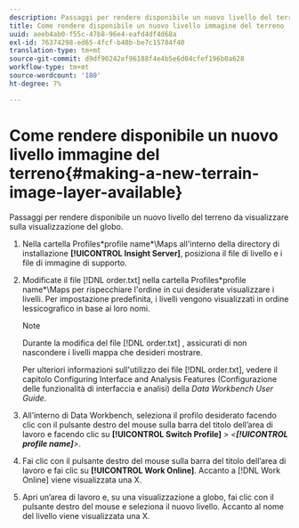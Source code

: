 ```yaml
---
description: Passaggi per rendere disponibile un nuovo livello del terreno da visualizzare sulla visualizzazione del globo.
title: Come rendere disponibile un nuovo livello immagine del terreno
uuid: aeeb4ab0-f55c-47b8-96e4-eafd4df4d68a
exl-id: 76374298-ed65-4fcf-b40b-be7c15784f40
translation-type: tm+mt
source-git-commit: d9df90242ef96188f4e4b5e6d04cfef196b0a628
workflow-type: tm+mt
source-wordcount: '180'
ht-degree: 7%

---
```


# Come rendere disponibile un nuovo livello immagine del terreno{#making-a-new-terrain-image-layer-available}

Passaggi per rendere disponibile un nuovo livello del terreno da visualizzare sulla visualizzazione del globo.

1. Nella cartella Profiles\*profile name*\Maps all&#39;interno della directory di installazione **[!UICONTROL Insight Server]**, posiziona il file di livello e i file di immagine di supporto.
1. Modificate il file [!DNL order.txt] nella cartella Profiles\*profile name*\Maps per rispecchiare l&#39;ordine in cui desiderate visualizzare i livelli. Per impostazione predefinita, i livelli vengono visualizzati in ordine lessicografico in base ai loro nomi.

   >[!NOTE]
   >
   >Durante la modifica del file [!DNL order.txt] , assicurati di non nascondere i livelli mappa che desideri mostrare.

   Per ulteriori informazioni sull&#39;utilizzo dei file [!DNL order.txt], vedere il capitolo Configuring Interface and Analysis Features (Configurazione delle funzionalità di interfaccia e analisi) della *Data Workbench User Guide*.

1. All’interno di Data Workbench, seleziona il profilo desiderato facendo clic con il pulsante destro del mouse sulla barra del titolo dell’area di lavoro e facendo clic su **[!UICONTROL Switch Profile]** > *&lt;**[!UICONTROL profile name]**>*.
1. Fai clic con il pulsante destro del mouse sulla barra del titolo dell’area di lavoro e fai clic su **[!UICONTROL Work Online]**. Accanto a [!DNL Work Online] viene visualizzata una X.
1. Apri un’area di lavoro e, su una visualizzazione a globo, fai clic con il pulsante destro del mouse e seleziona il nuovo livello. Accanto al nome del livello viene visualizzata una X.
